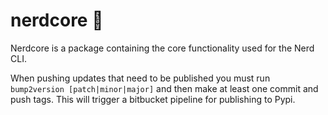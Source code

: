 # nerdcore 🤖

Nerdcore is a package containing the core functionality used for the Nerd CLI.

When pushing updates that need to be published you must run `bump2version [patch|minor|major]` and then make at least one commit and push tags. This will trigger a bitbucket pipeline for publishing to Pypi.